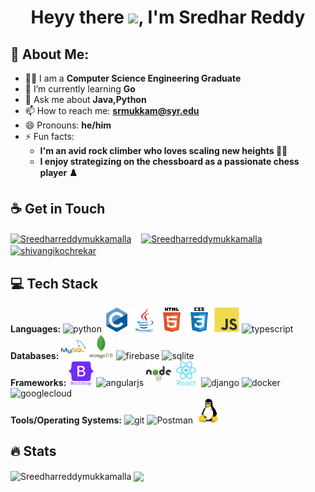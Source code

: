 <h1 align="center">Heyy there <img src="https://media.giphy.com/media/hvRJCLFzcasrR4ia7z/giphy.gif" width="40">, I'm Sredhar Reddy</h1>

<h2 align="left"> 💫 About Me: </h2>

- 👨‍💻 I am a **Computer Science Engineering Graduate** 
- 🌱 I’m currently learning **Go**
- 💬 Ask me about **Java,Python**
- 📫 How to reach me: **srmukkam@syr.edu**
- 😄 Pronouns: **he/him**
- ⚡ Fun facts:
  - **I'm an avid rock climber who loves scaling new heights 🧗‍♂️**
  - **I enjoy strategizing on the chessboard as a passionate chess player ♟️**

<h2 align="left">☕ Get in Touch</h2>
<p align="left">
    <a href="https://www.linkedin.com/in/sreedhar-mukkamalla/" target="_blank"><img align="center" src="https://img.shields.io/badge/LinkedIn-0077B5?style=for-the-badge&logo=linkedin&logoColor=white" alt="Sreedharreddymukkamalla" /></a>
    &nbsp;&nbsp;
    <a href="https://www.hackerrank.com/Sreedharreddym" target="_blank"><img align="center" src="https://img.shields.io/badge/-Hackerrank-2EC866?style=for-the-badge&logo=HackerRank&logoColor=white" alt="Sreedharreddymukkamalla" /></a>
    &nbsp;&nbsp;
    <a href="https://www.kaggle.com/sreedharrdy" target="_blank"><img align="center" src="https://img.shields.io/badge/Kaggle-035a7d?style=for-the-badge&logo=kaggle&logoColor=white" alt="shivangikochrekar" /></a>
  
</p>

<h2 align="left">💻 Tech Stack</h2>
<p align="left"> 
<b> Languages:</b>
    <img src='https://cdn.jsdelivr.net/gh/devicons/devicon/icons/python/python-original.svg' alt="python" width="40" height="40">
    <img src="https://raw.githubusercontent.com/devicons/devicon/master/icons/c/c-original.svg" alt="c" width="40" height="40"/> 
    <img src="https://raw.githubusercontent.com/devicons/devicon/master/icons/java/java-original.svg" alt="java" width="40" height="40" />
    <img src="https://raw.githubusercontent.com/devicons/devicon/master/icons/html5/html5-original-wordmark.svg" alt="html5" width="40" height="40"/>
    <img src="https://raw.githubusercontent.com/devicons/devicon/master/icons/css3/css3-original-wordmark.svg" alt="css3" width="40" height="40"/> 
    <img src="https://github.com/devicons/devicon/blob/master/icons/javascript/javascript-original.svg" title="JavaScript" alt="JavaScript" width="40" height="40"/>
    <img src='https://cdn.jsdelivr.net/gh/devicons/devicon/icons/typescript/typescript-original.svg' alt="typescript" width="40" height="40">
<br>
<b>Databases: </b>   
<img src="https://raw.githubusercontent.com/devicons/devicon/master/icons/mysql/mysql-original-wordmark.svg" alt="mysql" width="40" height="40"/>
<img src="https://raw.githubusercontent.com/devicons/devicon/master/icons/mongodb/mongodb-original-wordmark.svg" alt="mongodb" width="40" height="40"/>  
<img src="https://www.vectorlogo.zone/logos/firebase/firebase-icon.svg" alt="firebase" width="40" height="40" />
<img src="https://www.vectorlogo.zone/logos/sqlite/sqlite-icon.svg" alt="sqlite" width="40" height="40"/>
<br>
<b>Frameworks: </b>
<img src="https://raw.githubusercontent.com/devicons/devicon/master/icons/bootstrap/bootstrap-plain-wordmark.svg" alt="bootstrap" width="40" height="40"/>
<img src='https://cdn.jsdelivr.net/gh/devicons/devicon/icons/angularjs/angularjs-original.svg' alt="angularjs" width="40" height="40">
<img src="https://github.com/devicons/devicon/blob/master/icons/nodejs/nodejs-original-wordmark.svg" title="NodeJS" alt="NodeJS" width="40" height="40"/>
<img src="https://github.com/devicons/devicon/blob/master/icons/react/react-original-wordmark.svg" title="React" alt="React" width="40" height="40"/>
<img src="https://cdn.worldvectorlogo.com/logos/django.svg" alt="django" width="40" height="40"/> 
<img src='https://cdn.jsdelivr.net/gh/devicons/devicon/icons/docker/docker-original.svg' alt="docker" width="40" height="40">
<img src='https://cdn.jsdelivr.net/gh/devicons/devicon/icons/googlecloud/googlecloud-original.svg' alt="googlecloud" width="40" height="40">
<br>
<b>Tools/Operating Systems:</b>
<img src="https://www.vectorlogo.zone/logos/git-scm/git-scm-icon.svg" alt="git" width="40" height="40"/>
<img src="https://www.vectorlogo.zone/logos/getpostman/getpostman-icon.svg" title="Postman" alt="Postman" width="40" height="40"/>
<img src="https://raw.githubusercontent.com/devicons/devicon/master/icons/linux/linux-original.svg" alt="linux" width="40" height="40"/> 

</p>

<h2 align="left"> 🔥 Stats</h2>
<img align="center" src="https://streak-stats.demolab.com?user=Sreedharreddymukkamalla&theme=tokyonight&hide_current_streak=true" alt="Sreedharreddymukkamalla"/>          
<img align="center" src="https://github-readme-stats.vercel.app/api/top-langs/?username=Sreedharreddymukkamalla&show_icons=true&theme=tokyonight&include_all_commits=true&hide=tsql,ShaderLab,CSS,jupyter%20notebook"/>



